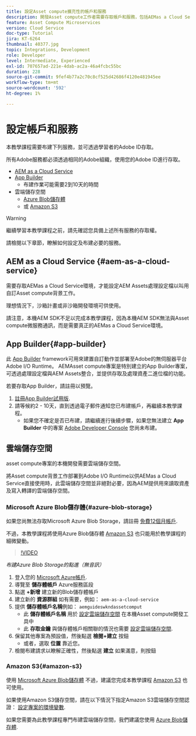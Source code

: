 ```yaml
---
title: 設定Asset compute擴充性的帳戶和服務
description: 開發Asset compute工作者需要存取帳戶和服務，包括AEMas a Cloud Service、App Builder，以及Microsoft或Amazon提供的雲端儲存空間。
feature: Asset Compute Microservices
version: Cloud Service
doc-type: Tutorial
jira: KT-6264
thumbnail: 40377.jpg
topic: Integrations, Development
role: Developer
level: Intermediate, Experienced
exl-id: 707657ad-221e-4dab-ac2a-46a4fcbc55bc
duration: 228
source-git-commit: 9fef4b77a2c70c8cf525d42686f4120e481945ee
workflow-type: tm+mt
source-wordcount: '592'
ht-degree: 1%

---
```


# 設定帳戶和服務

本教學課程需要布建下列服務，並可透過學習者的Adobe ID存取。

所有Adobe服務都必須透過相同的Adobe組織，使用您的Adobe ID進行存取。

+ [AEM as a Cloud Service ](#aem-as-a-cloud-service)
+ [App Builder](#app-builder)
   + 布建作業可能需要2到10天的時間
+ 雲端儲存空間
   + [Azure Blob儲存體](https://azure.microsoft.com/en-us/services/storage/blobs/)
   + 或 [Amazon S3](https://aws.amazon.com/s3/?did=ft_card&amp;trk=ft_card)

>[!WARNING]
>
>繼續學習本教學課程之前，請先確認您具備上述所有服務的存取權。
> 
> 請檢閱以下章節，瞭解如何設定及布建必要的服務。

## AEM as a Cloud Service {#aem-as-a-cloud-service}

需要存取AEMas a Cloud Service環境，才能設定AEM Assets處理設定檔以叫用自訂Asset compute背景工作。

理想情況下，沙箱計畫或非沙箱開發環境可供使用。

請注意，本機AEM SDK不足以完成本教學課程，因為本機AEM SDK無法與Asset compute微服務通訊，而是需要真正的AEMas a Cloud Service環境。

## App Builder{#app-builder}

此 [App Builder](https://developer.adobe.com/app-builder/) framework可用來建置自訂動作並部署至Adobe的無伺服器平台Adobe I/O Runtime。 AEMAsset compute專案是特別建立的App Builder專案，可透過處理設定檔與AEM Assets整合，並提供存取及處理資產二進位檔的功能。

若要存取App Builder，請註冊以預覽。

1. [註冊App Builder試用版](https://developer.adobe.com/app-builder/trial/).
1. 請等候約2 - 10天，直到透過電子郵件通知您已布建帳戶，再繼續本教學課程。
   + 如果您不確定是否已布建，請繼續進行後續步驟，如果您無法建立 __App Builder__ 中的專案 [Adobe Developer Console](https://developer.adobe.com/console/) 您尚未布建。

## 雲端儲存空間

asset compute專案的本機開發需要雲端儲存空間。

將Asset compute背景工作部署到Adobe I/O Runtime以供AEMas a Cloud Service直接使用時，此雲端儲存空間並非絕對必要，因為AEM提供用來讀取資產及寫入轉譯的雲端儲存空間。

### Microsoft Azure Blob儲存體{#azure-blob-storage}

如果您尚無法存取Microsoft Azure Blob Storage，請註冊 [免費12個月帳戶](https://azure.microsoft.com/en-us/free/).

不過，本教學課程將使用Azure Blob儲存體 [Amazon S3](#amazon-s3) 也只能用於教學課程的細微變動。

>[!VIDEO](https://video.tv.adobe.com/v/40377?quality=12&learn=on)

_布建Azure Blob Storage的點進（無音訊）_

1. 登入您的 [Microsoft Azure帳戶](https://azure.microsoft.com/en-us/account/).
1. 導覽至 __儲存體帳戶__ Azure服務區段
1. 點選 __+新增__ 建立新的Blob儲存體帳戶
1. 建立新的 __資源群組__ 如有需要，例如： `aem-as-a-cloud-service`
1. 提供 __儲存體帳戶名稱__&#x200B;例如： `aemguideswkndassetcomput`
   + 此 __儲存體帳戶名稱__  用於 [設定雲端儲存空間](../develop/environment-variables.md) 在本機Asset compute開發工具中
   + 此 __存取金鑰__ 與儲存體帳戶相關聯的情況也需要 [設定雲端儲存空間](../develop/environment-variables.md).
1. 保留其他專案為預設值，然後點選 __檢閱+建立__ 按鈕
   + 或者，選取 __位置__ 靠近您。
1. 檢閱布建請求以瞭解正確性，然後點選 __建立__ 如果滿意，則按鈕

### Amazon S3{#amazon-s3}

使用 [Microsoft Azure Blob儲存體](#azure-blob-storage) 不過，建議您完成本教學課程 [Amazon S3](https://aws.amazon.com/s3/?did=ft_card&amp;trk=ft_card) 也可使用。

如果使用Amazon S3儲存空間，請在以下情況下指定Amazon S3雲端儲存空間認證： [設定專案的環境變數](../develop/environment-variables.md#amazon-s3).

如果您需要為此教學課程專門布建雲端儲存空間，我們建議您使用 [Azure Blob儲存體](#azure-blob-storage).
